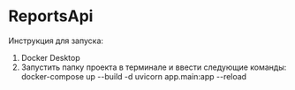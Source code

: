 # ReportsApi

Инструкция для запуска:
1. Docker Desktop
2. Запустить папку проекта в терминале и ввести следующие команды:
docker-compose up --build -d
uvicorn app.main:app --reload
